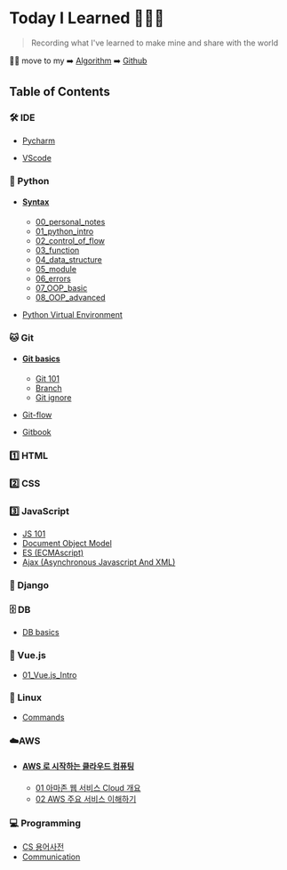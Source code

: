 # Today I Learned 👨🏻‍💻

> Recording what I've learned to make mine and share with the world

🙋‍♂️ move to my ➡️ [Algorithm](https://pyohamen.gitbook.io/algorithm/) ➡️ [Github](https://github.com/pyohamen) 

## Table of Contents

### 🛠 IDE

- [Pycharm](/IDE/Pycharm.md)

- [VScode](/IDE/VScode.md)

### 🐍 Python

- #### [Syntax]()

  - [00_personal_notes](/Python/Syntax/00_personal_notes.md)
  - [01_python_intro](/Python/Syntax/01_python_intro.ipynb)
  - [02_control_of_flow](/Python/Syntax/02_control_of_flow.ipynb)
  - [03_function](/Python/Syntax/03_function.ipynb)
  - [04_data_structure](/Python/Syntax/04_data_structure.ipynb)
  - [05_module](/Python/Syntax/05_module.ipynb)
  - [06_errors](/Python/Syntax/06_errors.ipynb)
  - [07_OOP_basic](/Python/Syntax/07_OOP_basic.ipynb)
  - [08_OOP_advanced](/Python/Syntax/08_OOP_advanced.ipynb)

- [Python Virtual Environment](/Python/Python_Virtual_Environment.md)

### 🐱 Git

- #### [Git basics]()

  - [Git 101](/Git/Git_basics/Git_101.md)
  - [Branch](/Git/Git_basics/Branch.md)
  - [Git ignore](/Git/Git_basics/Git_ignore.md)

- [Git-flow](/Git/Git-flow.md)

- [Gitbook](/Git/Gitbook.md)

### 1️⃣ HTML

### 2️⃣ CSS

### 3️⃣ JavaScript

- [JS 101](/JavaScript/JS_101.md)
- [Document Object Model](/JavaScript/DOM.md)
- [ES (ECMAscript)](/JavaScript/ES.md)
- [Ajax (Asynchronous Javascript And XML)](/JavaScript/Ajax.md)

### 🔫 Django

### 🗄 DB

- [DB basics](/DB/DB_basics.md)

### 🎨 Vue.js

- [01_Vue.js_Intro](/Vue.js/01_Vue.js_Intro.md)

### 🐧 Linux

- [Commands](/Linux/Command.md)

### ☁️AWS

- #### [AWS 로 시작하는 클라우드 컴퓨팅]()
  - [01 아마존 웹 서비스 Cloud 개요](/AWS/AWS로_시작하는_클라우드_컴퓨팅/01_아마존웹서비스_Cloud개요.md)
  - [02 AWS 주요 서비스 이해하기](/AWS/AWS로_시작하는_클라우드_컴퓨팅/02_AWS주요서비스이해하기.md)

### 💻 Programming

- [CS 용어사전](/Programming/CS_용어사전.md)
- [Communication](/Programming/Communication.md)

